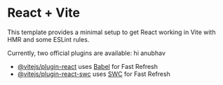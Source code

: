 # React + Vite

This template provides a minimal setup to get React working in Vite with HMR and some ESLint rules.

Currently, two official plugins are available:
hi anubhav 

- [@vitejs/plugin-react](https://github.com/vitejs/vite-plugin-react/blob/main/packages/plugin-react/README.md) uses [Babel](https://babeljs.io/) for Fast Refresh
- [@vitejs/plugin-react-swc](https://github.com/vitejs/vite-plugin-react-swc) uses [SWC](https://swc.rs/) for Fast Refresh

